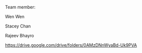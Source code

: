 
Team member: 

Wen Wen

Stacey Chan

Rajeev Bhayro


https://drive.google.com/drive/folders/0AMzDNnWyaBd-Uk9PVA
